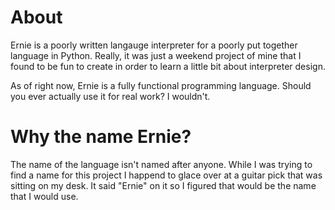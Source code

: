 About
=====

Ernie is a poorly written langauge interpreter for a poorly put together language in Python. Really, it was just a weekend project of mine that I found to be fun to create in order to learn a little bit about interpreter design.

As of right now, Ernie is a fully functional programming language. Should you ever actually use it for real work? I wouldn't.


Why the name Ernie?
===================

The name of the language isn't named after anyone. While I was trying to find a name for this project I happend to glace over at a guitar pick that was sitting on my desk. It said "Ernie" on it so I figured that would be the name that I would use.

